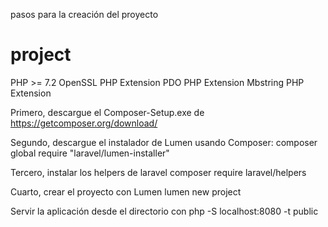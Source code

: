pasos para la creación del proyecto
# project

PHP >= 7.2
OpenSSL PHP Extension
PDO PHP Extension
Mbstring PHP Extension

Primero, descargue el Composer-Setup.exe de https://getcomposer.org/download/

Segundo, descargue el instalador de Lumen usando Composer:
  composer global require "laravel/lumen-installer"

Tercero, instalar los helpers de laravel
  composer require laravel/helpers
 
Cuarto, crear el proyecto con Lumen
  lumen new project
  
Servir la aplicación desde el directorio con
  php -S localhost:8080 -t public
  



